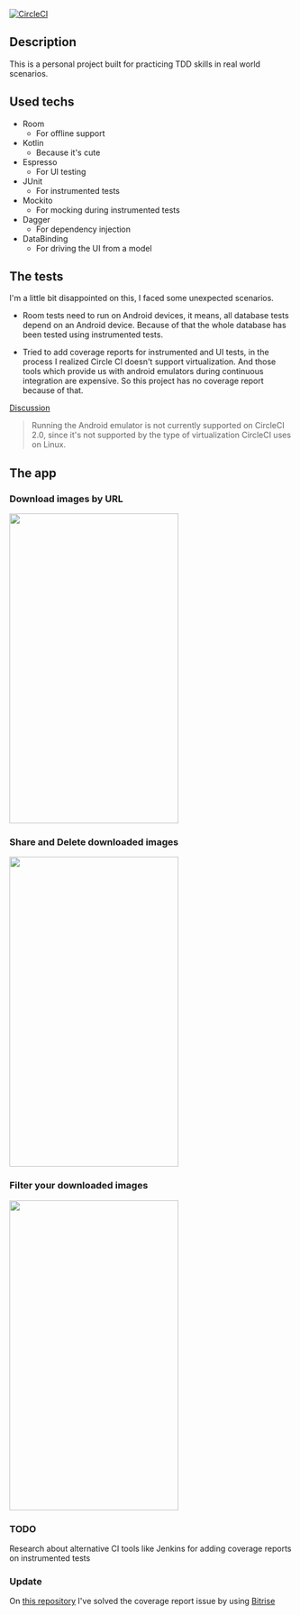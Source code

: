 [![CircleCI](https://circleci.com/gh/ezebongiovi/mastering-tests.svg?style=svg)](https://circleci.com/gh/ezebongiovi/mastering-tests)

## Description

This is a personal project built for practicing TDD skills in real world scenarios.

## Used techs
* Room
    * For offline support
* Kotlin
    * Because it's cute
* Espresso
    * For UI testing
* JUnit
    * For instrumented tests
* Mockito
    * For mocking during instrumented tests
* Dagger
    * For dependency injection
* DataBinding
    * For driving the UI from a model


## The tests

I'm a little bit disappointed on this, I faced some unexpected scenarios.

* Room tests need to run on Android devices, it means, all database tests depend on an Android device. Because of that the whole database has been tested using instrumented tests.

* Tried to add coverage reports for instrumented and UI tests, in the process I realized Circle CI doesn't support virtualization. And those tools which provide us with  android emulators during continuous integration are expensive. So this project has no coverage report because of that. 

<a href="https://support.circleci.com/hc/en-us/articles/360000028928-Testing-with-Android-emulator-on-CircleCI-2-0">Discussion</a>
> Running the Android emulator is not currently supported on CircleCI 2.0, since it's not supported by the type of virtualization CircleCI uses on Linux.

## The app

### Download images by URL
<img width=300 height=550 src="https://drive.google.com/uc?export=download&id=1FudSjH00EaXafmJoPsDD3wQneNtukiUN"/>

### Share and Delete downloaded images
<img width=300 height=550 src="https://drive.google.com/uc?export=download&id=1ygRYcWOsnuaSNUTxlsm5EpSfz3nEAiqu"/>

### Filter your downloaded images
<img width=300 height=550 src="https://drive.google.com/uc?export=download&id=1SnvHC0I6tDlrc3LxeTMBKTRPxwyFDU2H"/>


### TODO
Research about alternative CI tools like Jenkins for adding coverage reports on instrumented tests

### Update
On <a href="https://github.com/ezebongiovi/mastering-instrumented-tests">this repository</a> I've solved the coverage report issue by using <a href="https://app.bitrise.io/referral/991edfc02003fd69
">Bitrise</a>
